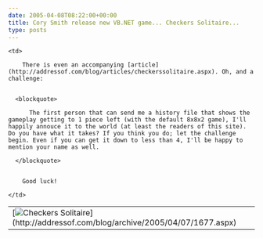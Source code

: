 ```yaml
---
date: 2005-04-08T08:22:00+00:00
title: Cory Smith release new VB.NET game... Checkers Solitaire...
type: posts
---
```

<table>
  <tr>
    <td>
      [<img alt="Checkers Solitaire" src="http://www.addressof.com/articles/checkerssolitaire_v0.1.jpg" border="0" />](http://addressof.com/blog/archive/2005/04/07/1677.aspx)
    </td>

    <td>

        There is even an accompanying [article](http://addressof.com/blog/articles/checkerssolitaire.aspx). Oh, and a challenge:


      <blockquote>

          The first person that can send me a history file that shows the gameplay getting to 1 piece left (with the default 8x8x2 game), I'll happily annouce it to the world (at least the readers of this site). Do you have what it takes? If you think you do; let the challenge begin. Even if you can get it down to less than 4, I'll be happy to mention your name as well.

      </blockquote>


        Good luck!

    </td>
  </tr>
</table>

